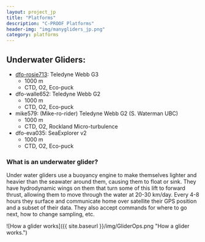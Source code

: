 ```yaml
---
layout: project_jp
title: "Platforms"
description: "C-PROOF Platforms"
header-img: "img/manygliders_jp.png"
category: platforms
---
```


[//]: # "header-img: img/GliderWalle.jpg"
## Underwater Gliders:

  - [dfo-rosie713](Rosie/): Teledyne Webb G3
    - 1000 m
    - CTD, O2, Eco-puck
  - dfo-walle652: Teledyne Webb G2
    - 1000 m
    - CTD, O2, Eco-puck
  - mike579: (Mike-ro-rider) Teledyne Webb G2 (S. Waterman UBC)
    - 1000 m
    - CTD, O2, Rockland Micro-turbulence
  - dfo-eva035: SeaExplorer v2
    - 1000 m
    - CTD, O2, Eco-puck

### What is an underwater glider?

Under water gliders use a buoyancy engine to make themselves lighter and heavier than the seawater around them, causing them to float or sink.  They have hydrodynamic wings on them that turn some of this lift to forward thrust, allowing them to move through the water at 20-30 km/day.  Every 4-8 hours they surface and communicate home over satellite their GPS position and a subset of their data.  They also accept commands for where to go next, how to change sampling, etc.  

![How a glider works]({{ site.baseurl }}/img/GliderOps.png "How a glider works.")

